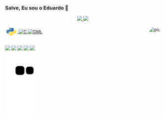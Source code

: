 ### Salve, Eu sou o Eduardo 👋
 <div align="center">
  <a href="https://github.com/eduardoleeaal">
  <img height="180em" src="https://github-readme-stats.vercel.app/api?username=eduardoleeaal&show_icons=true&theme=merko&include_all_commits=true&count_private=true"/>
  <img height="180em" src="https://github-readme-stats.vercel.app/api/top-langs/?username=eduardoleeaal&layout=compact&langs_count=7&theme=merko"/>
 </div>
 <div style="display: inline_block"><br>
  <img align="center" alt="Python" height="30" width="40" src="https://raw.githubusercontent.com/devicons/devicon/master/icons/python/python-original.svg">
  <img align="center" alt="C" height="30" width="40" src="https://cdn.jsdelivr.net/gh/devicons/devicon/icons/c/c-original.svg" />
  <img align="center" alt="GML" height="30" width="30" src="https://img.icons8.com/color/96/000000/game-maker.png"/>
  <img align="right" alt="pic" height="150" style="border-radius:50px;" src="https://user-images.githubusercontent.com/88923146/161589923-1a4fe479-3ac6-4800-bb3d-18facfb5d660.gif">
 </div>
  
  ##
  
 <div> 
  <a href="https://www.instagram.com/eduardoleeaal/" target="_blank"><img src="https://img.shields.io/badge/-Instagram-%23E4405F?style=for-the-badge&logo=instagram&logoColor=white"></a>
 	<a href="https://www.twitch.tv/skayzeera" target="_blank"><img src="https://img.shields.io/badge/Twitch-9146FF?style=for-the-badge&logo=twitch&logoColor=white"></a>
 <a href="https://discordapp.com/users/313150048060047360" target="_blank"><img src="https://img.shields.io/badge/Discord-7289DA?style=for-the-badge&logo=discord&logoColor=white"></a> 
  <a href = "mailto:eduardo.leeal@hotmail.com" target="_blank"><img src="https://img.shields.io/badge/Microsoft_Outlook-0078D4?style=for-the-badge&logo=microsoft-outlook&logoColor=white"></a>
  <a href="https://www.linkedin.com/in/eduardo-leeal" target="_blank"><img src="https://img.shields.io/badge/-LinkedIn-%230077B5?style=for-the-badge&logo=linkedin&logoColor=white"></a>
 </div>
 
 ![Snake animation](https://github.com/eduardoleeaal/eduardoleeaal/blob/output/github-contribution-grid-snake.svg)

